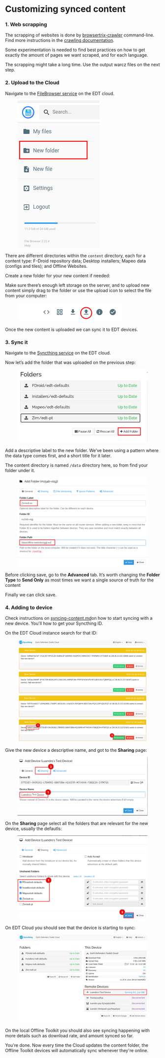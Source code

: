 # Customizing synced content

### 1. Web scrapping

The scrapping of websites is done by [browsertrix-crawler](https://github.com/webrecorder/browsertrix-crawler) command-line. Find more instructions in the [crawling documentation](https://www.notion.so/Web-Crawling-c8f980b0fac54cdc9c2d9a308461ddd9).

Some experimentation is needed to find best practices on how to get exactly the amount of pages we want scraped, and for each language.

The scrapping might take a long time. Use the output warcz files on the next step.

### 2. Upload to the Cloud

Navigate to the [FileBrowser service](https://files.earthdefenderstoolkit.com) on the EDT cloud.

<figure><img src="../../.gitbook/assets/Untitled.png" alt=""><figcaption></figcaption></figure>

There are different directories within the `content` directory, each for a content type: F-Droid repository data; Desktop installers; Mapeo data (configs and tiles); and Offline Websites.

Create a new folder for your new content if needed:

Make sure there’s enough left storage on the server, and to upload new content simply drag to the folder or use the upload icon to select the file from your computer:

<figure><img src="../../.gitbook/assets/Untitled 1 (1).png" alt=""><figcaption></figcaption></figure>

Once the new content is uploaded we can sync it to EDT devices.

### 3. Sync it

Navigate to the [Syncthing service](http://sync.earthdefenderstoolkit.com/) on the EDT cloud.

Now let’s add the folder that was uploaded on the previous step:

<figure><img src="../../.gitbook/assets/Untitled 2.png" alt=""><figcaption></figcaption></figure>

Add a descriptive label to the new folder. We’ve been using a pattern where the data type comes first, and a short title for it later.

The content directory is named `/data` directory here, so from find your folder under it.

<figure><img src="../../.gitbook/assets/Untitled 3.png" alt=""><figcaption></figcaption></figure>

Before clicking save, go to the **Advanced** tab. It’s worth changing the **Folder Type** to **Send Only** as most times we want a single source of truth for the content

Finally we can click save.

### 4. Adding to device

Check instructions on [syncing-content.md](../../device-usage/first-steps/syncing-content.md "mention")on how to start syncing with a new device. You'll how to get your Syncthing ID.

On the EDT Cloud instance search for that ID:



<figure><img src="../../.gitbook/assets/Untitled 6 (1).png" alt=""><figcaption></figcaption></figure>

Give the new device a descriptive name, and got to the **Sharing** page:

<figure><img src="../../.gitbook/assets/Untitled 7.png" alt=""><figcaption></figcaption></figure>

On the **Sharing** page select all the folders that are relevant for the new device, usually the defautls:

<figure><img src="../../.gitbook/assets/Untitled 8 (1).png" alt=""><figcaption></figcaption></figure>

On EDT Cloud you should see that the device is starting to sync:

<figure><img src="../../.gitbook/assets/Untitled 9.png" alt=""><figcaption></figcaption></figure>

On the local Offline Toolkit you should also see syncing happening with more details such as download rate, and amount synced so far.

You're done. Now every time the Cloud updates the content folder, the Offline Toolkit devices will automatically sync whenever they're online.
